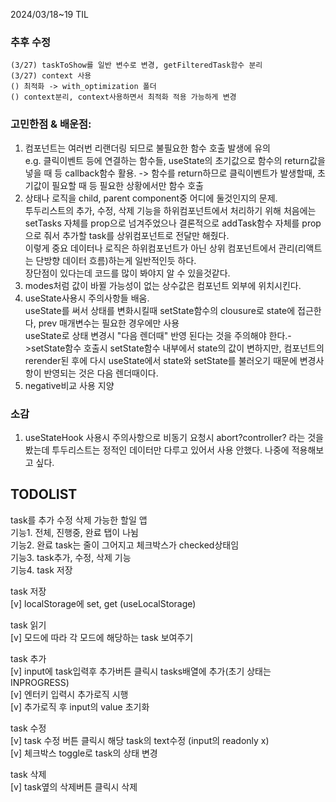 2024/03/18~19 TIL

### 추후 수정

    (3/27) taskToShow를 일반 변수로 변경, getFilteredTask함수 분리
    (3/27) context 사용
    () 최적화 -> with_optimization 폴더
    () context분리, context사용하면서 최적화 적용 가능하게 변경

### 고민한점 & 배운점:

1. 컴포넌트는 여러번 리랜더링 되므로 불필요한 함수 호출 발생에 유의  
   e.g. 클릭이벤트 등에 연결하는 함수들, useState의 초기값으로 함수의 return값을 넣을 때 등 callback함수 활용.
   -> 함수를 return하므로 클릭이벤트가 발생할때, 초기값이 필요할 때 등 필요한 상황에서만 함수 호출
2. 상태나 로직을 child, parent component중 어디에 둘것인지의 문제.  
   투두리스트의 추가, 수정, 삭제 기능을 하위컴포넌트에서 처리하기 위해
   처음에는 setTasks 자체를 prop으로 넘겨주었으나 결론적으로 addTask함수 자체를 prop으로 줘서 추가할 task를 상위컴포넌트로 전달만 해줬다.  
   이렇게 중요 데이터나 로직은 하위컴포넌트가 아닌 상위 컴포넌트에서 관리(리액트는 단방향 데이터 흐름)하는게 일반적인듯 하다.  
   장단점이 있다는데 코드를 많이 봐야지 알 수 있을것같다.
3. modes처럼 값이 바뀔 가능성이 없는 상수값은 컴포넌트 외부에 위치시킨다.
4. useState사용시 주의사항들 배움.  
   useState를 써서 상태를 변화시킬때 setState함수의 clousure로 state에 접근한다, prev 매개변수는 필요한 경우에만 사용  
   useState로 상태 변경시 "다음 렌더때" 반영 된다는 것을 주의해야 한다.->setState함수 호출시 setState함수 내부에서 state의 값이 변하지만, 컴포넌트의 rerender된 후에 다시 useState에서 state와 setState를 불러오기 때문에 변경사항이 반영되는 것은 다음 렌더때이다.
5. negative비교 사용 지양

### 소감

1. useStateHook 사용시 주의사항으로 비동기 요청시 abort?controller? 라는 것을 봤는데 투두리스트는 정적인 데이터만 다루고 있어서 사용 안했다. 나중에 적용해보고 싶다.

## TODOLIST

task를 추가 수정 삭제 가능한 할일 앱  
기능1. 전체, 진행중, 완료 탭이 나뉨  
기능2. 완료 task는 줄이 그어지고 체크박스가 checked상태임  
기능3. task추가, 수정, 삭제 기능  
기능4. task 저장

task 저장  
[v] localStorage에 set, get (useLocalStorage)

task 읽기  
[v] 모드에 따라 각 모드에 해당하는 task 보여주기

task 추가  
[v] input에 task입력후 추가버튼 클릭시 tasks배열에 추가(초기 상태는 INPROGRESS)  
[v] 엔터키 입력시 추가로직 시행  
[v] 추가로직 후 input의 value 초기화

task 수정  
[v] task 수정 버튼 클릭시 해당 task의 text수정 (input의 readonly x)  
[v] 체크박스 toggle로 task의 상태 변경

task 삭제  
[v] task옆의 삭제버튼 클릭시 삭제
